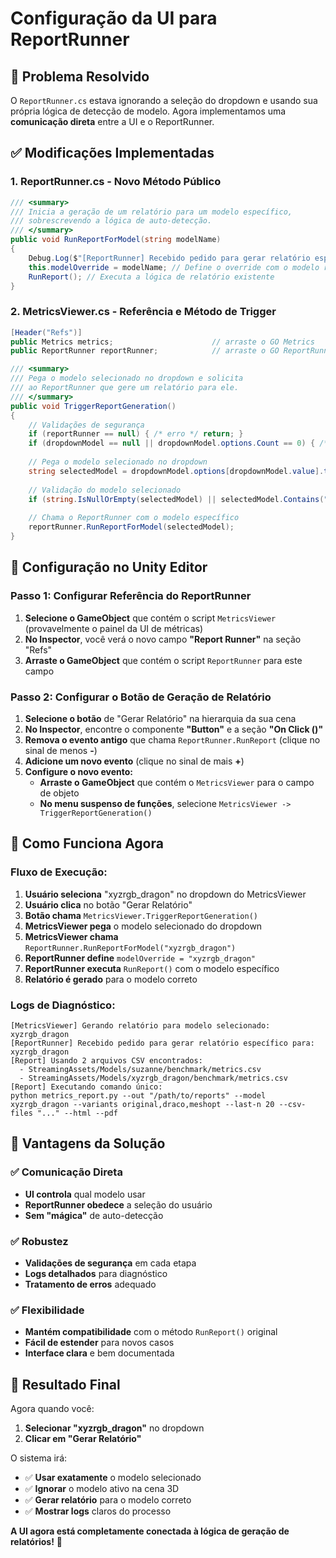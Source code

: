 # Configuração da UI para ReportRunner

## 🎯 **Problema Resolvido**

O `ReportRunner.cs` estava ignorando a seleção do dropdown e usando sua própria lógica de detecção de modelo. Agora implementamos uma **comunicação direta** entre a UI e o ReportRunner.

## ✅ **Modificações Implementadas**

### **1. ReportRunner.cs - Novo Método Público**
```csharp
/// <summary>
/// Inicia a geração de um relatório para um modelo específico,
/// sobrescrevendo a lógica de auto-detecção.
/// </summary>
public void RunReportForModel(string modelName)
{
    Debug.Log($"[ReportRunner] Recebido pedido para gerar relatório específico para: {modelName}");
    this.modelOverride = modelName; // Define o override com o modelo recebido
    RunReport(); // Executa a lógica de relatório existente
}
```

### **2. MetricsViewer.cs - Referência e Método de Trigger**
```csharp
[Header("Refs")]
public Metrics metrics;                      // arraste o GO Metrics
public ReportRunner reportRunner;            // arraste o GO ReportRunner

/// <summary>
/// Pega o modelo selecionado no dropdown e solicita
/// ao ReportRunner que gere um relatório para ele.
/// </summary>
public void TriggerReportGeneration()
{
    // Validações de segurança
    if (reportRunner == null) { /* erro */ return; }
    if (dropdownModel == null || dropdownModel.options.Count == 0) { /* aviso */ return; }
    
    // Pega o modelo selecionado no dropdown
    string selectedModel = dropdownModel.options[dropdownModel.value].text;
    
    // Validação do modelo selecionado
    if (string.IsNullOrEmpty(selectedModel) || selectedModel.Contains("(sem dados)")) { /* aviso */ return; }
    
    // Chama o ReportRunner com o modelo específico
    reportRunner.RunReportForModel(selectedModel);
}
```

## 🔧 **Configuração no Unity Editor**

### **Passo 1: Configurar Referência do ReportRunner**

1. **Selecione o GameObject** que contém o script `MetricsViewer` (provavelmente o painel da UI de métricas)
2. **No Inspector**, você verá o novo campo **"Report Runner"** na seção "Refs"
3. **Arraste o GameObject** que contém o script `ReportRunner` para este campo

### **Passo 2: Configurar o Botão de Geração de Relatório**

1. **Selecione o botão** de "Gerar Relatório" na hierarquia da sua cena
2. **No Inspector**, encontre o componente **"Button"** e a seção **"On Click ()"**
3. **Remova o evento antigo** que chama `ReportRunner.RunReport` (clique no sinal de menos **-**)
4. **Adicione um novo evento** (clique no sinal de mais **+**)
5. **Configure o novo evento:**
   - **Arraste o GameObject** que contém o `MetricsViewer` para o campo de objeto
   - **No menu suspenso de funções**, selecione `MetricsViewer -> TriggerReportGeneration()`

## 🎯 **Como Funciona Agora**

### **Fluxo de Execução:**

1. **Usuário seleciona** "xyzrgb_dragon" no dropdown do MetricsViewer
2. **Usuário clica** no botão "Gerar Relatório"
3. **Botão chama** `MetricsViewer.TriggerReportGeneration()`
4. **MetricsViewer pega** o modelo selecionado do dropdown
5. **MetricsViewer chama** `ReportRunner.RunReportForModel("xyzrgb_dragon")`
6. **ReportRunner define** `modelOverride = "xyzrgb_dragon"`
7. **ReportRunner executa** `RunReport()` com o modelo específico
8. **Relatório é gerado** para o modelo correto

### **Logs de Diagnóstico:**
```
[MetricsViewer] Gerando relatório para modelo selecionado: xyzrgb_dragon
[ReportRunner] Recebido pedido para gerar relatório específico para: xyzrgb_dragon
[Report] Usando 2 arquivos CSV encontrados:
  - StreamingAssets/Models/suzanne/benchmark/metrics.csv
  - StreamingAssets/Models/xyzrgb_dragon/benchmark/metrics.csv
[Report] Executando comando único:
python metrics_report.py --out "/path/to/reports" --model xyzrgb_dragon --variants original,draco,meshopt --last-n 20 --csv-files "..." --html --pdf
```

## 🚀 **Vantagens da Solução**

### **✅ Comunicação Direta**
- **UI controla** qual modelo usar
- **ReportRunner obedece** a seleção do usuário
- **Sem "mágica"** de auto-detecção

### **✅ Robustez**
- **Validações de segurança** em cada etapa
- **Logs detalhados** para diagnóstico
- **Tratamento de erros** adequado

### **✅ Flexibilidade**
- **Mantém compatibilidade** com o método `RunReport()` original
- **Fácil de estender** para novos casos
- **Interface clara** e bem documentada

## 🎉 **Resultado Final**

Agora quando você:
1. **Selecionar "xyzrgb_dragon"** no dropdown
2. **Clicar em "Gerar Relatório"**

O sistema irá:
- ✅ **Usar exatamente** o modelo selecionado
- ✅ **Ignorar** o modelo ativo na cena 3D
- ✅ **Gerar relatório** para o modelo correto
- ✅ **Mostrar logs** claros do processo

**A UI agora está completamente conectada à lógica de geração de relatórios!** 🎯





